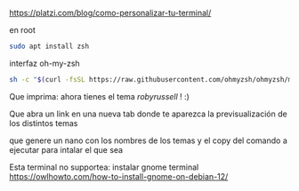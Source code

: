 https://platzi.com/blog/como-personalizar-tu-terminal/

en root
```bash
sudo apt install zsh
```

interfaz oh-my-zsh
```bash
sh -c "$(curl -fsSL https://raw.githubusercontent.com/ohmyzsh/ohmyzsh/master/tools/install.sh)"
```
Que imprima: ahora tienes el tema _robyrussell_ ! :)

Que abra un link en una nueva tab donde te aparezca la previsualización de los distintos temas

que genere un nano con los nombres de los temas y el copy del comando a ejecutar para intalar el que sea

Esta terminal no supportea:
instalar gnome terminal
https://owlhowto.com/how-to-install-gnome-on-debian-12/
